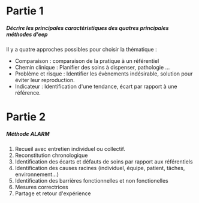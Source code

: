 ---
---
# Partie 1
##### Décrire les principales caractéristiques des quatres principales méthodes d'eep

Il y a quatre approches possibles pour choisir la thématique : 
- Comparaison : comparaison de la pratique à un référentiel
- Chemin clinique : Planifier des soins à dispenser, pathologie ...
- Problème et risque : Identifier les évènements indésirable, solution pour éviter leur reproduction.
- Indicateur : Identification d'une tendance, écart par rapport à une référence. 


# Partie 2 
##### Méthode ALARM
1. Recueil avec entretien individuel ou collectif.
2. Reconstitution chronologique
3. Identification des écarts et défauts de soins par rapport aux référentiels
4. Identification des causes racines (individuel, équipe, patient, tâches, environnement...)
5. Identification des barrières fonctionnelles et non fonctionelles
6. Mesures correctrices 
7. Partage et retour d'expérience